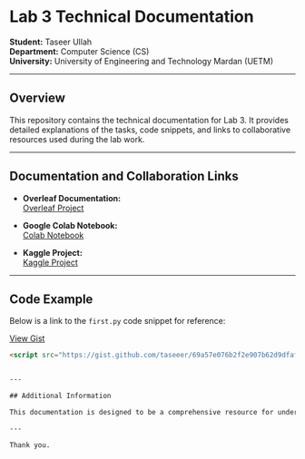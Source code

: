 # Lab 3 Technical Documentation

**Student:** Taseer Ullah  
**Department:** Computer Science (CS)  
**University:** University of Engineering and Technology Mardan (UETM)

---

## Overview

This repository contains the technical documentation for Lab 3. It provides detailed explanations of the tasks, code snippets, and links to collaborative resources used during the lab work.

---

## Documentation and Collaboration Links

- **Overleaf Documentation:**  
  [Overleaf Project](https://www.overleaf.com/1256621935qmvbgsbzvcph#7c3308)  
  

- **Google Colab Notebook:**  
  [Colab Notebook](https://colab.research.google.com/drive/1AUZElDKZAHUGkJUcQ6QWngCIHmjQTz57?usp=sharing)

- **Kaggle Project:**  
  [Kaggle Project](https://www.kaggle.com/code/taseerullah66/hello-py)  
 

---

## Code Example

Below is a link to the `first.py` code snippet for reference:

[View Gist](https://gist.github.com/taseeer/69a57e076b2f2e907b62d9dfaf6e6012)

```html
<script src="https://gist.github.com/taseeer/69a57e076b2f2e907b62d9dfaf6e6012.js"></script>


---

## Additional Information

This documentation is designed to be a comprehensive resource for understanding and collaborating on Lab 3. For any questions, clarifications, or further collaboration, please contact Taseer Ullah.

---

Thank you.
